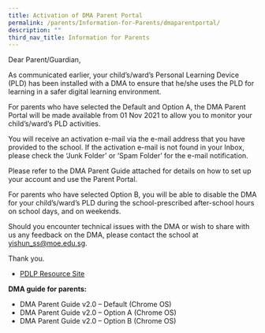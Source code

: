 ```yaml
---
title: Activation of DMA Parent Portal
permalink: /parents/Information-for-Parents/dmaparentportal/
description: ""
third_nav_title: Information for Parents
---
```

Dear Parent/Guardian,

As communicated earlier, your child’s/ward’s Personal Learning Device (PLD) has been installed with a DMA to ensure that he/she uses the PLD for learning in a safer digital learning environment.

For parents who have selected the Default and Option A, the DMA Parent Portal will be made available from 01 Nov 2021 to allow you to monitor your child’s/ward’s PLD activities.

You will receive an activation e-mail via the e-mail address that you have provided to the school. If the activation e-mail is not found in your Inbox, please check the ‘Junk Folder’ or ‘Spam Folder’ for the e-mail notification.

Please refer to the DMA Parent Guide attached for details on how to set up your account and use the Parent Portal.

For parents who have selected Option B, you will be able to disable the DMA for your child’s/ward’s PLD during the school-prescribed after-school hours on school days, and on weekends.

Should you encounter technical issues with the DMA or wish to share with us any feedback on the DMA, please contact the school at [yishun_ss@moe.edu.sg](mailto:yishun_ss@moe.edu.sg).

Thank you.

* [PDLP Resource Site](https://sites.google.com/moe.edu.sg/ysspdlp)


**DMA guide for parents:**
* DMA Parent Guide v2.0 – Default (Chrome OS)
* DMA Parent Guide v2.0 – Option A (Chrome OS)
* DMA Parent Guide v2.0 – Option B (Chrome OS)

